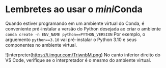 # Lembretes ao usar o *mini*Conda

Quando estiver programando em um ambiente virtual do Conda,
é conveniente pré-instalar a versão do Python desejada ao criar o ambiente
`conda create -n ENV_NAME python==PYTHON_VERSION`
Por exemplo, o arguemento `python==3.10` vai pré-instalar o Python 3.10 e seus componentes no ambiente virtual. 


![interpreter(https://i.imgur.com/TriwnbM.png)
No canto inferior direito do VS Code, verifique se o interpretador é o mesmo do ambiente virtual.
